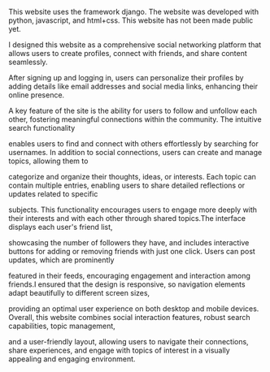 This website uses the framework django. The website was developed with python, javascript, and html+css. This website has not been made public yet.

I designed this website as a comprehensive social networking platform that allows users to create profiles, connect with friends, and share content seamlessly.

After signing up and logging in, users can personalize their profiles by adding details like email addresses and social media links, enhancing their online presence.

A key feature of the site is the ability for users to follow and unfollow each other, fostering meaningful connections within the community. The intuitive search functionality 

enables users to find and connect with others effortlessly by searching for usernames. In addition to social connections, users can create and manage topics, allowing them to 

categorize and organize their thoughts, ideas, or interests. Each topic can contain multiple entries, enabling users to share detailed reflections or updates related to specific 

subjects. This functionality encourages users to engage more deeply with their interests and with each other through shared topics.The interface displays each user's friend list, 

showcasing the number of followers they have, and includes interactive buttons for adding or removing friends with just one click. Users can post updates, which are prominently 

featured in their feeds, encouraging engagement and interaction among friends.I ensured that the design is responsive, so navigation elements adapt beautifully to different screen sizes, 

providing an optimal user experience on both desktop and mobile devices. Overall, this website combines social interaction features, robust search capabilities, topic management, 

and a user-friendly layout, allowing users to navigate their connections, share experiences, and engage with topics of interest in a visually appealing and engaging environment.
